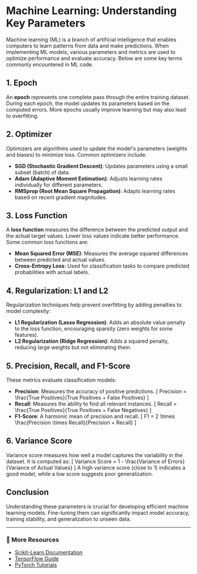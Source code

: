 # Machine Learning: Understanding Key Parameters

Machine learning (ML) is a branch of artificial intelligence that enables computers to learn patterns from data and make predictions. When implementing ML models, various parameters and metrics are used to optimize performance and evaluate accuracy. Below are some key terms commonly encountered in ML code.

## 1. Epoch
An **epoch** represents one complete pass through the entire training dataset. During each epoch, the model updates its parameters based on the computed errors. More epochs usually improve learning but may also lead to overfitting.

## 2. Optimizer
Optimizers are algorithms used to update the model's parameters (weights and biases) to minimize loss. Common optimizers include:
- **SGD (Stochastic Gradient Descent)**: Updates parameters using a small subset (batch) of data.
- **Adam (Adaptive Moment Estimation)**: Adjusts learning rates individually for different parameters.
- **RMSprop (Root Mean Square Propagation)**: Adapts learning rates based on recent gradient magnitudes.

## 3. Loss Function
A **loss function** measures the difference between the predicted output and the actual target values. Lower loss values indicate better performance. Some common loss functions are:
- **Mean Squared Error (MSE)**: Measures the average squared differences between predicted and actual values.
- **Cross-Entropy Loss**: Used for classification tasks to compare predicted probabilities with actual labels.

## 4. Regularization: L1 and L2
Regularization techniques help prevent overfitting by adding penalties to model complexity:
- **L1 Regularization (Lasso Regression)**: Adds an absolute value penalty to the loss function, encouraging sparsity (zero weights for some features).
- **L2 Regularization (Ridge Regression)**: Adds a squared penalty, reducing large weights but not eliminating them.

## 5. Precision, Recall, and F1-Score
These metrics evaluate classification models:
- **Precision**: Measures the accuracy of positive predictions.
  \[ Precision = \frac{True Positives}{True Positives + False Positives} \]
- **Recall**: Measures the ability to find all relevant instances.
  \[ Recall = \frac{True Positives}{True Positives + False Negatives} \]
- **F1-Score**: A harmonic mean of precision and recall.
  \[ F1 = 2 \times \frac{Precision \times Recall}{Precision + Recall} \]

## 6. Variance Score
Variance score measures how well a model captures the variability in the dataset. It is computed as:
\[ Variance Score = 1 - \frac{Variance of Errors}{Variance of Actual Values} \]
A high variance score (close to 1) indicates a good model, while a low score suggests poor generalization.

## Conclusion
Understanding these parameters is crucial for developing efficient machine learning models. Fine-tuning them can significantly impact model accuracy, training stability, and generalization to unseen data.

---
### 🔗 More Resources
- [Scikit-Learn Documentation](https://scikit-learn.org/)
- [TensorFlow Guide](https://www.tensorflow.org/)
- [PyTorch Tutorials](https://pytorch.org/tutorials/)

